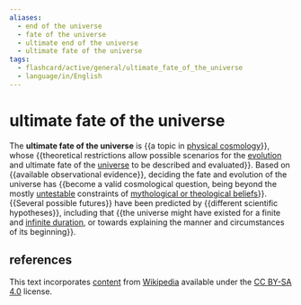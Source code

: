 ```yaml
---
aliases:
  - end of the universe
  - fate of the universe
  - ultimate end of the universe
  - ultimate fate of the universe
tags:
  - flashcard/active/general/ultimate_fate_of_the_universe
  - language/in/English
---
```


# ultimate fate of the universe

The __ultimate fate of the universe__ is {{a topic in [physical cosmology](physical%20cosmology.md)}}, whose {{theoretical restrictions allow possible scenarios for the [evolution](chronology%20of%20the%20universe.md) and ultimate fate of the [universe](universe.md) to be described and evaluated}}. Based on {{available observational evidence}}, deciding the fate and evolution of the universe has {{become a valid cosmological question, being beyond the mostly [untestable](falsifiability.md) constraints of [mythological or theological beliefs](eschatology.md)}}. {{Several possible futures}} have been predicted by {{different scientific hypotheses}}, including that {{the universe might have existed for a finite and [infinite duration](static%20universe.md), or towards explaining the manner and circumstances of its beginning}}. <!--SR:!2024-10-28,54,310!2025-02-08,129,290!2024-10-29,55,310!2025-01-05,102,290!2024-11-02,58,310!2024-10-12,40,290!2025-01-12,105,290-->

## references

This text incorporates [content](https://en.wikipedia.org/wiki/ultimate_fate_of_the_universe) from [Wikipedia](Wikipedia.md) available under the [CC BY-SA 4.0](https://creativecommons.org/licenses/by-sa/4.0/) license.

